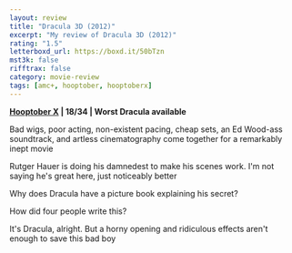 ```yaml
---
layout: review
title: "Dracula 3D (2012)"
excerpt: "My review of Dracula 3D (2012)"
rating: "1.5"
letterboxd_url: https://boxd.it/50bTzn
mst3k: false
rifftrax: false
category: movie-review
tags: [amc+, hooptober, hooptoberx]
---
```


<b><a href="https://boxd.it/pmi12" target="_blank" rel="noopener">Hooptober X</a> | 18/34 | Worst Dracula available</b>

Bad wigs, poor acting, non-existent pacing, cheap sets, an Ed Wood-ass soundtrack, and artless cinematography come together for a remarkably inept movie

Rutger Hauer is doing his damnedest to make his scenes work. I'm not saying he's great here, just noticeably better

Why does Dracula have a picture book explaining his secret?

How did four people write this?

It's Dracula, alright. But a horny opening and ridiculous effects aren't enough to save this bad boy
